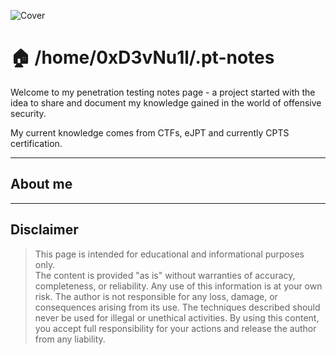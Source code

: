 ![Cover](https://images.unsplash.com/photo-1514168757508-07ffe9ae125b?crop=entropy&cs=srgb&fm=jpg&ixid=M3wxOTcwMjR8MHwxfHNlYXJjaHwzfHxoYWNraW5nfGVufDB8fHx8MTcyMjUxNjMyMHww&ixlib=rb-4.0.3&q=85)


# 🏠 /home/0xD3vNu1l/.pt-notes



Welcome to my penetration testing notes page - a project started with the idea to share and document my knowledge gained in the world of offensive security.

My current knowledge comes from CTFs, eJPT and currently CPTS certification.

***

## **About me**


***

## **Disclaimer**

> This page is intended for educational and informational purposes only.\
> The content is provided "as is" without warranties of accuracy, completeness, or reliability. Any use of this information is at your own risk. The author is not responsible for any loss, damage, or consequences arising from its use. The techniques described should never be used for illegal or unethical activities. By using this content, you accept full responsibility for your actions and release the author from any liability.
